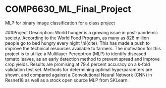 # COMP6630_ML_Final_Project
MLP for binary image classification for a class project

###Project Description:
World hunger is a growing issue in post-pandemic society.  According to the World Food Program, as many as 828 million people go to bed hungry every night \hl{cite}. This has made a push to improve the technical resources available to farmers. The motivation for this project is to utilize a Multilayer Perceptron (MLP) to identify diseased tomato leaves, as an early detection method to prevent spread and improve crop yields. Results are promising at 79.4 percent accuracy on a k-fold validation test set. Methods for determining optimal hyperparamters are shown, and compared against a Convolutional Neural Network (CNN) in Resnet18 as well as a stock open source MLP from SKLearn.
